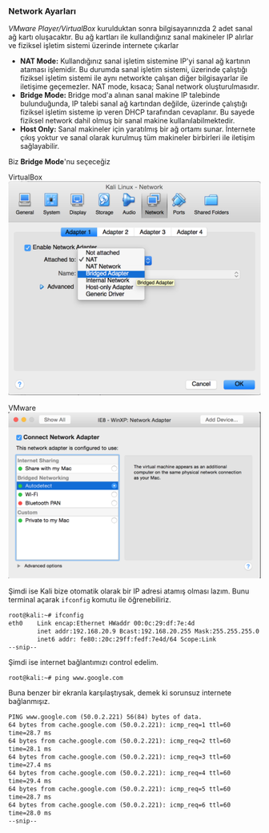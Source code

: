 ### Network Ayarları

_VMware Player/VirtualBox_ kurulduktan sonra bilgisayarınızda 2 adet sanal ağ kartı oluşacaktır. Bu ağ kartları ile kullandığınız sanal makineler IP alırlar ve fiziksel işletim sistemi üzerinde internete çıkarlar

* __NAT Mode:__ Kullandığınız sanal işletim sistemine IP'yi sanal ağ kartının ataması işlemidir. Bu durumda sanal işletim sistemi, üzerinde çalıştığı fiziksel işletim sistemi ile aynı networkte çalışan diğer bilgisayarlar ile iletişime geçemezler. NAT mode, kısaca; Sanal network oluşturulmasıdır.
* __Bridge Mode:__ Bridge mod'a alınan sanal makine IP talebinde bulunduğunda, IP talebi sanal ağ kartından değilde, üzerinde çalıştığı fiziksel işletim sisteme ip veren DHCP tarafından cevaplanır. Bu sayede fiziksel network dahil olmuş bir sanal makine kullanılabilmektedir.
* __Host Only:__ Sanal makineler için yaratılmış bir ağ ortamı sunar. İnternete çıkış yoktur ve sanal olarak kurulmuş tüm makineler birbirleri ile iletişim sağlayabilir.

Biz __Bridge Mode__'nu seçeceğiz

VirtualBox
![](../resim/kurulum/net1.png)

VMware
![](../resim/kurulum/net2.png)

Şimdi ise Kali bize otomatik olarak bir IP adresi atamış olması lazım. Bunu terminal açarak `ifconfig` komutu ile öğrenebiliriz.

```ShellSession
root@kali:~# ifconfig
eth0    Link encap:Ethernet HWaddr 00:0c:29:df:7e:4d
        inet addr:192.168.20.9 Bcast:192.168.20.255 Mask:255.255.255.0
        inet6 addr: fe80::20c:29ff:fedf:7e4d/64 Scope:Link
--snip--
```

Şimdi ise internet bağlantımızı control edelim.

```ShellSession
root@kali:~# ping www.google.com
```

Buna benzer bir ekranla karşılaştıysak, demek ki sorunsuz internete bağlanmışız.

```ShellSession
PING www.google.com (50.0.2.221) 56(84) bytes of data.
64 bytes from cache.google.com (50.0.2.221): icmp_req=1 ttl=60 time=28.7 ms
64 bytes from cache.google.com (50.0.2.221): icmp_req=2 ttl=60 time=28.1 ms
64 bytes from cache.google.com (50.0.2.221): icmp_req=3 ttl=60 time=27.4 ms
64 bytes from cache.google.com (50.0.2.221): icmp_req=4 ttl=60 time=29.4 ms
64 bytes from cache.google.com (50.0.2.221): icmp_req=5 ttl=60 time=28.7 ms
64 bytes from cache.google.com (50.0.2.221): icmp_req=6 ttl=60 time=28.0 ms
--snip--
```

